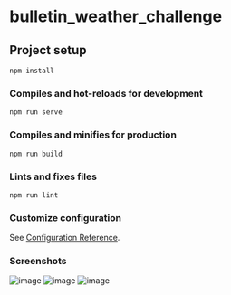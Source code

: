 # bulletin_weather_challenge

## Project setup
```
npm install
```

### Compiles and hot-reloads for development
```
npm run serve
```

### Compiles and minifies for production
```
npm run build
```

### Lints and fixes files
```
npm run lint
```

### Customize configuration
See [Configuration Reference](https://cli.vuejs.org/config/).

### Screenshots
![image](https://user-images.githubusercontent.com/6200607/116324013-22fd4280-a774-11eb-9c6f-1c648942b000.png)
![image](https://user-images.githubusercontent.com/6200607/116324022-27c1f680-a774-11eb-97e3-971ba161e6c4.png)
![image](https://user-images.githubusercontent.com/6200607/116324030-2abce700-a774-11eb-91a5-ce92ea21d452.png)
